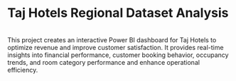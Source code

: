 

# Taj Hotels Regional Dataset Analysis 
<br>
This project creates an interactive Power BI dashboard for Taj Hotels to optimize revenue and improve customer satisfaction. It provides real-time insights into financial performance, customer booking behavior, occupancy trends, and room category performance and enhance operational efficiency.

